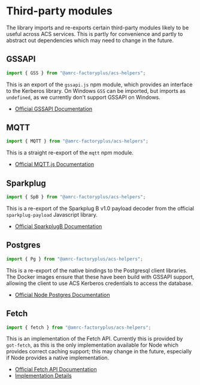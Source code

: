 # Third-party modules

The library imports and re-exports certain third-party modules likely to be useful across ACS services. This is partly for convenience and partly to abstract out dependencies which may need to change in the future.

## GSSAPI

```js
import { GSS } from "@amrc-factoryplus/acs-helpers";
```

This is an export of the `gssapi.js` npm module, which provides an interface to the Kerberos library. On Windows `GSS` can be imported, but imports as `undefined`, as we currently don't support GSSAPI on Windows.

- [Official GSSAPI Documentation](https://www.npmjs.com/package/gssapi.js)

## MQTT

```js
import { MQTT } from "@amrc-factoryplus/acs-helpers";
```

This is a straight re-export of the `mqtt` npm module.

- [Official MQTT.js Documentation](https://www.npmjs.com/package/mqtt)

## Sparkplug

```js
import { SpB } from "@amrc-factoryplus/acs-helpers";
```

This is a re-export of the Sparkplug B v1.0 payload decoder from the official `sparkplug-payload` Javascript library.

- [Official SparkplugB Documentation](https://www.npmjs.com/package/sparkplug-payload)

## Postgres

```js
import { Pg } from "@amrc-factoryplus/acs-helpers";
```

This is a re-export of the native bindings to the Postgresql client libraries. The Docker images ensure that these have been build with GSSAPI support, allowing the client to use ACS Kerberos credentials to access the database.

- [Official Node Postgres Documentation](https://node-postgres.com/features/native)

## Fetch

```js
import { fetch } from "@amrc-factoryplus/acs-helpers";
```

This is an implementation of the Fetch API. Currently this is provided by `got-fetch`, as this is the only implementation available for Node which provides correct caching support; this may change in the future, especially if Node provides a native implementation.

- [Official Fetch API Documentation](https://developer.mozilla.org/en-US/docs/Web/API/Fetch_API)
- [Implementation Details](https://www.npmjs.com/package/got-fetch)
